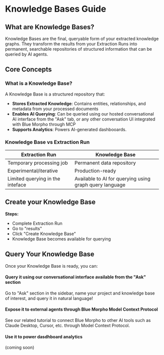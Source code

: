 # Knowledge Bases Guide

## What are Knowledge Bases?

Knowledge Bases are the final, queryable form of your extracted knowledge graphs. They transform the results from your Extraction Runs into permanent, searchable repositories of structured information that can be queried by AI agents.

## Core Concepts

### What is a Knowledge Base?

A Knowledge Base is a structured repository that:
- **Stores Extracted Knowledge**: Contains entities, relationships, and metadata from your processed documents
- **Enables AI Querying**: Can be queried using our hosted conversational AI interface from the "Ask" tab, or any other conversation UI integrated with Blue Morpho through MCP
- **Supports Analytics**: Powers AI-generated dashbooards. 

### Knowledge Base vs Extraction Run

| Extraction Run | Knowledge Base |
|---|---|
| Temporary processing job | Permanent data repository |
| Experimental/iterative | Production-ready |
| Limited querying in the inteface | Available to AI for querying using graph query language |


## Create your Knowledge Base

**Steps:**
- Complete Extraction Run
- Go to "results"
- Click "Create Knowledge Base"
- Knowledge Base becomes available for querying

## Query Your Knowledge Base

Once your Knowledge Base is ready, you can:

#### Query it using our conversational interface available from the "Ask" section

Go to "Ask" section in the sidebar, name your project and knowledge base of interest, and query it in natural language!

#### Expose it to external agents through Blue Morpho Model Context Protocol

See our related tutorial to connect Blue Morpho to other AI tools such as Claude Desktop, Cursor, etc. through Model Context Protocol.

#### Use it to power dasdhboard analytics

(coming soon)
